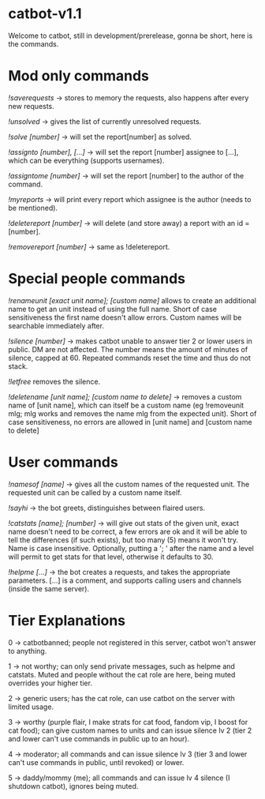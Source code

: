 # catbot-v1.1
Welcome to catbot, still in development/prerelease, gonna be short, here is the commands.
# Mod only commands

*!saverequests* -> stores to memory the requests, also happens after every new requests.

*!unsolved* -> gives the list of currently unresolved requests.

*!solve [number]* -> will set the report[number] as solved.

*!assignto [number], [...]* -> will set the report [number] assignee to [...], which can be everything (supports usernames).

*!assigntome [number]* -> will set the report [number] to the author of the command.

*!myreports* -> will print every report which assignee is the author (needs to be mentioned).

*!deletereport [number]* -> will delete (and store away) a report with an id = [number].

*!removereport [number]* -> same as !deletereport.

# Special people commands

*!renameunit [exact unit name]; [custom name]* allows to create an additional name to get an unit instead of using the full name. Short of case sensitiveness the first name doesn't allow errors. Custom names will be searchable immediately after.

*!silence [number]* -> makes catbot unable to answer tier 2 or lower users in public. DM are not affected. The number means the amount of minutes of silence, capped at 60. Repeated commands reset the time and thus do not stack.

*!letfree* removes the silence.

*!deletename [unit name]; [custom name to delete]* -> removes a custom name of [unit name], which can itself be a custom name (eg !removeunit mlg; mlg works and removes the name mlg from the expected unit). Short of case sensitiveness, no errors are allowed in [unit name] and [custom name to delete]

# User commands

*!namesof [name]* -> gives all the custom names of the requested unit. The requested unit can be called by a custom name itself.

*!sayhi* -> the bot greets, distinguishes between flaired users.

*!catstats [name]; [number]* -> will give out stats of the given unit, exact name doesn't need to be correct, a few errors are ok and it will be able to tell the differences (if such exists), but too many (5) means it won't try. Name is case insensitive. Optionally, putting a '; ' after the name and a level will permit to get stats for that level, otherwise it defaults to 30.

*!helpme [...]* -> the bot creates a requests, and takes the appropriate parameters. [...] is a comment, and supports calling users and channels (inside the same server).

# Tier Explanations

0 -> catbotbanned; people not registered in this server, catbot won't answer to anything.

1 -> not worthy; can only send private messages, such as helpme and catstats. Muted and people without the cat role are here, being muted overrides your higher tier.

2 -> generic users; has the cat role, can use catbot on the server with limited usage.

3 -> worthy (purple flair, I make strats for cat food, fandom vip, I boost for cat food); can give custom names to units and can issue silence lv 2 (tier 2 and lower can't use commands in public up to an hour).

4 -> moderator; all commands and can issue silence lv 3 (tier 3 and lower can't use commands in public, until revoked) or lower.

5 -> daddy/mommy (me); all commands and can issue lv 4 silence (I shutdown catbot), ignores being muted.
